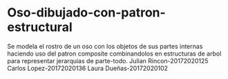 # Oso-dibujado-con-patron-estructural
Se modela el rostro de un oso con los objetos de sus partes internas haciendo uso del patron composite combinandolos en estructuras de arbol para representar jerarquias de parte-todo. 
Julian Rincon-20172020125
Carlos Lopez-20172020136
Laura Dueñas-20172020102
